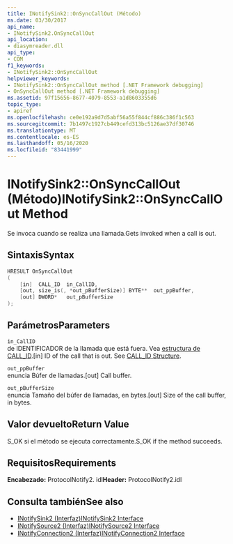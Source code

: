 ```yaml
---
title: INotifySink2::OnSyncCallOut (Método)
ms.date: 03/30/2017
api_name:
- INotifySink2.OnSyncCallOut
api_location:
- diasymreader.dll
api_type:
- COM
f1_keywords:
- INotifySink2::OnSyncCallOut
helpviewer_keywords:
- INotifySink2::OnSyncCallOut method [.NET Framework debugging]
- OnSyncCallOut method [.NET Framework debugging]
ms.assetid: 97f15656-8677-4079-8553-a1d8603355d6
topic_type:
- apiref
ms.openlocfilehash: ce0e192a9d7d5abf56a55f844cf886c386f1c563
ms.sourcegitcommit: 7b1497c1927cb449cefd313bc5126ae37df30746
ms.translationtype: MT
ms.contentlocale: es-ES
ms.lasthandoff: 05/16/2020
ms.locfileid: "83441999"
---
```

# <a name="inotifysink2onsynccallout-method"></a><span data-ttu-id="81a03-102">INotifySink2::OnSyncCallOut (Método)</span><span class="sxs-lookup"><span data-stu-id="81a03-102">INotifySink2::OnSyncCallOut Method</span></span>
<span data-ttu-id="81a03-103">Se invoca cuando se realiza una llamada.</span><span class="sxs-lookup"><span data-stu-id="81a03-103">Gets invoked when a call is out.</span></span>  
  
## <a name="syntax"></a><span data-ttu-id="81a03-104">Sintaxis</span><span class="sxs-lookup"><span data-stu-id="81a03-104">Syntax</span></span>  
  
```cpp  
HRESULT OnSyncCallOut  
(  
    [in]  CALL_ID  in_CallID,  
    [out, size_is(, *out_pBufferSize)] BYTE**  out_ppBuffer,  
    [out] DWORD*   out_pBufferSize  
);  
```  
  
## <a name="parameters"></a><span data-ttu-id="81a03-105">Parámetros</span><span class="sxs-lookup"><span data-stu-id="81a03-105">Parameters</span></span>  
 `in_CallID`  
 <span data-ttu-id="81a03-106">de IDENTIFICADOR de la llamada que está fuera. Vea [estructura de CALL_ID](call-id-structure.md).</span><span class="sxs-lookup"><span data-stu-id="81a03-106">[in] ID of the call that is out. See [CALL_ID Structure](call-id-structure.md).</span></span>  
  
 `out_ppBuffer`  
 <span data-ttu-id="81a03-107">enuncia Búfer de llamadas.</span><span class="sxs-lookup"><span data-stu-id="81a03-107">[out] Call buffer.</span></span>  
  
 `out_pBufferSize`  
 <span data-ttu-id="81a03-108">enuncia Tamaño del búfer de llamadas, en bytes.</span><span class="sxs-lookup"><span data-stu-id="81a03-108">[out] Size of the call buffer, in bytes.</span></span>  
  
## <a name="return-value"></a><span data-ttu-id="81a03-109">Valor devuelto</span><span class="sxs-lookup"><span data-stu-id="81a03-109">Return Value</span></span>  
 <span data-ttu-id="81a03-110">S_OK si el método se ejecuta correctamente.</span><span class="sxs-lookup"><span data-stu-id="81a03-110">S_OK if the method succeeds.</span></span>  
  
## <a name="requirements"></a><span data-ttu-id="81a03-111">Requisitos</span><span class="sxs-lookup"><span data-stu-id="81a03-111">Requirements</span></span>  
 <span data-ttu-id="81a03-112">**Encabezado:** ProtocolNotify2. idl</span><span class="sxs-lookup"><span data-stu-id="81a03-112">**Header:** ProtocolNotify2.idl</span></span>  
  
## <a name="see-also"></a><span data-ttu-id="81a03-113">Consulta también</span><span class="sxs-lookup"><span data-stu-id="81a03-113">See also</span></span>

- [<span data-ttu-id="81a03-114">INotifySink2 (Interfaz)</span><span class="sxs-lookup"><span data-stu-id="81a03-114">INotifySink2 Interface</span></span>](inotifysink2-interface.md)
- [<span data-ttu-id="81a03-115">INotifySource2 (Interfaz)</span><span class="sxs-lookup"><span data-stu-id="81a03-115">INotifySource2 Interface</span></span>](inotifysource2-interface.md)
- [<span data-ttu-id="81a03-116">INotifyConnection2 (Interfaz)</span><span class="sxs-lookup"><span data-stu-id="81a03-116">INotifyConnection2 Interface</span></span>](inotifyconnection2-interface.md)
